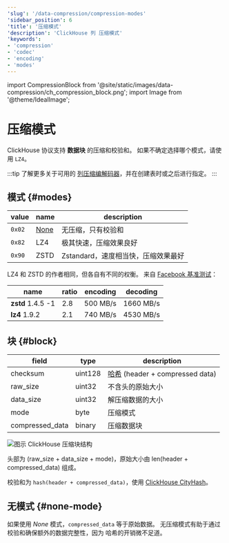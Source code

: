 ```yaml
---
'slug': '/data-compression/compression-modes'
'sidebar_position': 6
'title': '压缩模式'
'description': 'ClickHouse 列 压缩模式'
'keywords':
- 'compression'
- 'codec'
- 'encoding'
- 'modes'
---
```


import CompressionBlock from '@site/static/images/data-compression/ch_compression_block.png';
import Image from '@theme/IdealImage';


# 压缩模式

ClickHouse 协议支持 **数据块** 的压缩和校验和。
如果不确定选择哪个模式，请使用 `LZ4`。

:::tip
了解更多关于可用的 [列压缩编解码器](/sql-reference/statements/create/table#column_compression_codec)，并在创建表时或之后进行指定。
:::

## 模式 {#modes}

| value  | name               | description                              |
|--------|--------------------|------------------------------------------|
| `0x02` | [None](#none-mode) | 无压缩，只有校验和                        |
| `0x82` | LZ4                | 极其快速，压缩效果良好                    |
| `0x90` | ZSTD               | Zstandard，速度相当快，压缩效果最好         |

LZ4 和 ZSTD 的作者相同，但各自有不同的权衡。
来自 [Facebook 基准测试](https://facebook.github.io/zstd/#benchmarks)：

| name              | ratio | encoding | decoding  |
|-------------------|-------|----------|-----------|
| **zstd** 1.4.5 -1 | 2.8   | 500 MB/s | 1660 MB/s |
| **lz4** 1.9.2     | 2.1   | 740 MB/s | 4530 MB/s |

## 块 {#block}

| field           | type    | description                                      |
|-----------------|---------|--------------------------------------------------|
| checksum        | uint128 | [哈希](../native-protocol/hash.md) (header + compressed data) |
| raw_size        | uint32  | 不含头的原始大小                               |
| data_size       | uint32  | 解压缩数据的大小                                |
| mode            | byte    | 压缩模式                                        |
| compressed_data | binary  | 压缩数据块                                      |

<Image img={CompressionBlock} size="md" alt="图示 ClickHouse 压缩块结构"/>

头部为 (raw_size + data_size + mode)，原始大小由 len(header + compressed_data) 组成。

校验和为 `hash(header + compressed_data)`，使用 [ClickHouse CityHash](../native-protocol/hash.md)。

## 无模式 {#none-mode}

如果使用 *None* 模式，`compressed_data` 等于原始数据。
无压缩模式有助于通过校验和确保额外的数据完整性，因为
哈希的开销微不足道。
